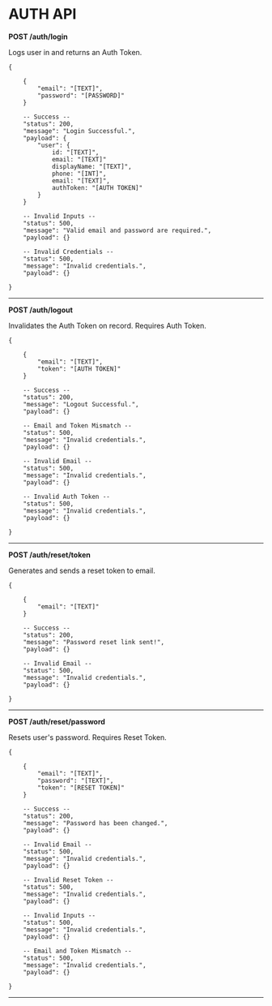 # AUTH API

**POST /auth/login**

Logs user in and returns an Auth Token.

````
{

    {
        "email": "[TEXT]",
        "password": "[PASSWORD]"
    }

    -- Success --
    "status": 200,
    "message": "Login Successful.",
    "payload": {
        "user": {
            id: "[TEXT]",
            email: "[TEXT]"
            displayName: "[TEXT]",
            phone: "[INT]",
            email: "[TEXT]",
            authToken: "[AUTH TOKEN]"
        }    
    }

    -- Invalid Inputs --
    "status": 500,
    "message": "Valid email and password are required.",
    "payload": {}

    -- Invalid Credentials --
    "status": 500,
    "message": "Invalid credentials.",
    "payload": {}

}
````

---

**POST /auth/logout**

Invalidates the Auth Token on record. Requires Auth Token.

````
{

    {
        "email": "[TEXT]",
        "token": "[AUTH TOKEN]"
    }

    -- Success --
    "status": 200,
    "message": "Logout Successful.",
    "payload": {}

    -- Email and Token Mismatch --
    "status": 500,
    "message": "Invalid credentials.",
    "payload": {}

    -- Invalid Email --
    "status": 500,
    "message": "Invalid credentials.",
    "payload": {}

    -- Invalid Auth Token --
    "status": 500,
    "message": "Invalid credentials.",
    "payload": {}

}
````

---

**POST /auth/reset/token**

Generates and sends a reset token to email.

````
{

    {
        "email": "[TEXT]"
    }

    -- Success --
    "status": 200,
    "message": "Password reset link sent!",
    "payload": {}

    -- Invalid Email --
    "status": 500,
    "message": "Invalid credentials.",
    "payload": {}

}
````

---

**POST /auth/reset/password**

Resets user's password. Requires Reset Token.

````
{

    {
        "email": "[TEXT]",
        "password": "[TEXT]",
        "token": "[RESET TOKEN]"
    }

    -- Success --
    "status": 200,
    "message": "Password has been changed.",
    "payload": {}

    -- Invalid Email --
    "status": 500,
    "message": "Invalid credentials.",
    "payload": {}

    -- Invalid Reset Token --
    "status": 500,
    "message": "Invalid credentials.",
    "payload": {}

    -- Invalid Inputs --
    "status": 500,
    "message": "Invalid credentials.",
    "payload": {}

    -- Email and Token Mismatch --
    "status": 500,
    "message": "Invalid credentials.",
    "payload": {}

}
````

---